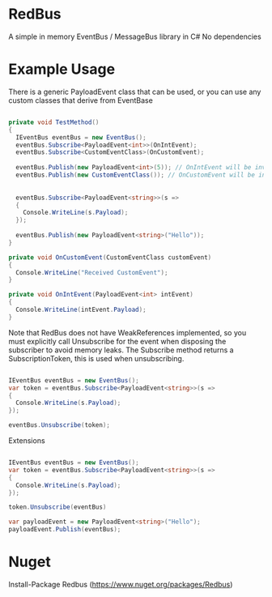 # RedBus
A simple in memory EventBus / MessageBus library in C#
No dependencies

# Example Usage

There is a generic PayloadEvent class that can be used, or you can use any custom classes that derive from EventBase

```c#

private void TestMethod()
{
  IEventBus eventBus = new EventBus();
  eventBus.Subscribe<PayloadEvent<int>>(OnIntEvent); 
  eventBus.Subscribe<CustomEventClass>(OnCustomEvent); 
  
  eventBus.Publish(new PayloadEvent<int>(5)); // OnIntEvent will be invoked
  eventBus.Publish(new CustomEventClass()); // OnCustomEvent will be invoked
  
  
  eventBus.Subscribe<PayloadEvent<string>>(s =>
  {
    Console.WriteLine(s.Payload);
  });
  
  eventBus.Publish(new PayloadEvent<string>("Hello"));
}

private void OnCustomEvent(CustomEventClass customEvent)
{
  Console.WriteLine("Received CustomEvent");
}

private void OnIntEvent(PayloadEvent<int> intEvent)
{
  Console.WriteLine(intEvent.Payload);
}
```

Note that RedBus does not have WeakReferences implemented, so you must explicitly call Unsubscribe for the event when disposing
the subscriber to avoid memory leaks. The Subscribe method returns a SubscriptionToken, this is used when unsubscribing.

```csharp

IEventBus eventBus = new EventBus();
var token = eventBus.Subscribe<PayloadEvent<string>>(s =>
{
  Console.WriteLine(s.Payload);
});

eventBus.Unsubscribe(token);

```

Extensions

```csharp

IEventBus eventBus = new EventBus();
var token = eventBus.Subscribe<PayloadEvent<string>>(s =>
{
  Console.WriteLine(s.Payload);
});

token.Unsubscribe(eventBus)

var payloadEvent = new PayloadEvent<string>("Hello");
payloadEvent.Publish(eventBus);

```


# Nuget

Install-Package Redbus 
(https://www.nuget.org/packages/Redbus)

